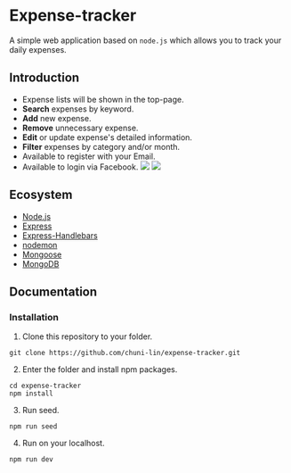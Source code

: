 # Expense-tracker

A simple web application based on `node.js` which allows you to track your daily expenses.

## Introduction

- Expense lists will be shown in the top-page.
- **Search** expenses by keyword.
- **Add** new expense.
- **Remove** unnecessary expense.
- **Edit** or update expense's detailed information.
- **Filter** expenses by category and/or month.
- Available to register with your Email.
- Available to login via Facebook.
  ![](https://i.imgur.com/8bYgKuU.png)
  ![](https://i.imgur.com/T44x5kK.png)

## Ecosystem

- [Node.js](https://nodejs.org/en/)
- [Express](https://www.npmjs.com/package/express)
- [Express-Handlebars](https://www.npmjs.com/package/express-handlebars)
- [nodemon](https://www.npmjs.com/package/nodemon)
- [Mongoose](https://www.npmjs.com/package/mongoose)
- [MongoDB](https://www.mongodb.com/try/download/community)

## Documentation

### Installation

1. Clone this repository to your folder.

```
git clone https://github.com/chuni-lin/expense-tracker.git
```

2. Enter the folder and install npm packages.

```
cd expense-tracker
npm install
```

3. Run seed.

```
npm run seed
```

4. Run on your localhost.

```
npm run dev
```
